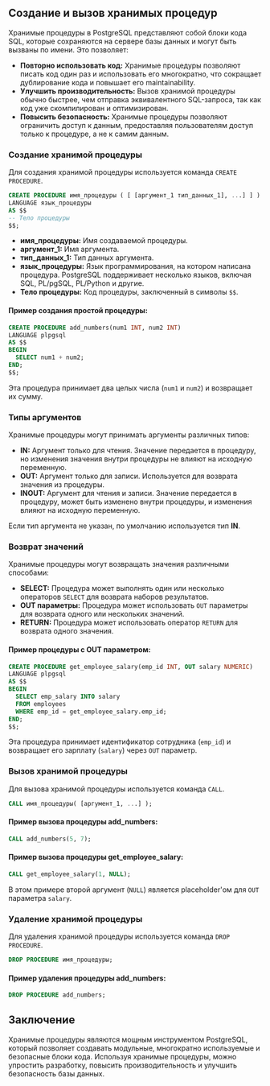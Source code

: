 ## Создание и вызов хранимых процедур

Хранимые процедуры в PostgreSQL представляют собой блоки кода SQL, которые сохраняются на сервере базы данных и могут быть вызваны по имени. Это позволяет:

* **Повторно использовать код:**  Хранимые процедуры позволяют писать код один раз и использовать его многократно, что сокращает дублирование кода и повышает его maintainability.
* **Улучшить производительность:**  Вызов хранимой процедуры обычно быстрее, чем отправка эквивалентного SQL-запроса, так как код уже скомпилирован и оптимизирован.
* **Повысить безопасность:**  Хранимые процедуры позволяют ограничить доступ к данным, предоставляя пользователям доступ только к процедуре, а не к самим данным.

### Создание хранимой процедуры

Для создания хранимой процедуры используется команда `CREATE PROCEDURE`.

```sql
CREATE PROCEDURE имя_процедуры ( [ [аргумент_1 тип_данных_1], ...] ] )
LANGUAGE язык_процедуры
AS $$
-- Тело процедуры
$$;
```

* **имя_процедуры:** Имя создаваемой процедуры.
* **аргумент_1:** Имя аргумента.
* **тип_данных_1:** Тип данных аргумента.
* **язык_процедуры:** Язык программирования, на котором написана процедура. PostgreSQL поддерживает несколько языков, включая SQL, PL/pgSQL, PL/Python и другие.
* **Тело процедуры:** Код процедуры, заключенный в символы `$$`.

#### Пример создания простой процедуры:

```sql
CREATE PROCEDURE add_numbers(num1 INT, num2 INT)
LANGUAGE plpgsql
AS $$
BEGIN
  SELECT num1 + num2;
END;
$$;
```

Эта процедура принимает два целых числа (`num1` и `num2`) и возвращает их сумму.

### Типы аргументов

Хранимые процедуры могут принимать аргументы различных типов:

* **IN:** Аргумент только для чтения. Значение передается в процедуру, но изменения значения внутри процедуры не влияют на исходную переменную.
* **OUT:** Аргумент только для записи. Используется для возврата значения из процедуры.
* **INOUT:** Аргумент для чтения и записи. Значение передается в процедуру, может быть изменено внутри процедуры, и изменения влияют на исходную переменную.

Если тип аргумента не указан, по умолчанию используется тип **IN**.

### Возврат значений

Хранимые процедуры могут возвращать значения различными способами:

* **SELECT:** Процедура может выполнять один или несколько операторов `SELECT` для возврата наборов результатов.
* **OUT параметры:** Процедура может использовать `OUT` параметры для возврата одного или нескольких значений.
* **RETURN:** Процедура может использовать оператор `RETURN` для возврата одного значения.

#### Пример процедуры с OUT параметром:

```sql
CREATE PROCEDURE get_employee_salary(emp_id INT, OUT salary NUMERIC)
LANGUAGE plpgsql
AS $$
BEGIN
  SELECT emp_salary INTO salary
  FROM employees
  WHERE emp_id = get_employee_salary.emp_id;
END;
$$;
```

Эта процедура принимает идентификатор сотрудника (`emp_id`) и возвращает его зарплату (`salary`) через `OUT` параметр.

### Вызов хранимой процедуры

Для вызова хранимой процедуры используется команда `CALL`.

```sql
CALL имя_процедуры( [аргумент_1, ...] );
```

#### Пример вызова процедуры add_numbers:

```sql
CALL add_numbers(5, 7);
```

#### Пример вызова процедуры get_employee_salary:

```sql
CALL get_employee_salary(1, NULL);
```

В этом примере второй аргумент (`NULL`) является placeholder'ом для `OUT` параметра `salary`.

### Удаление хранимой процедуры

Для удаления хранимой процедуры используется команда `DROP PROCEDURE`.

```sql
DROP PROCEDURE имя_процедуры;
```

#### Пример удаления процедуры add_numbers:

```sql
DROP PROCEDURE add_numbers;
```

## Заключение

Хранимые процедуры являются мощным инструментом PostgreSQL, который позволяет создавать модульные, многократно используемые и безопасные блоки кода. Используя хранимые процедуры, можно упростить разработку, повысить производительность и улучшить безопасность базы данных. 
